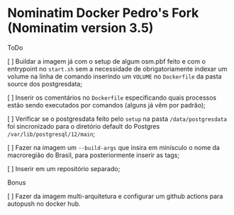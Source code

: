 # Nominatim Docker Pedro's Fork (Nominatim version 3.5)

ToDo

[ ] Buildar a imagem já com o setup de algum osm.pbf feito e com o entrypoint no `start.sh` sem a necessidade de obrigatoriamente indexar um volume na linha de comando inserindo um `VOLUME` no `Dockerfile` da pasta source dos postgresdata;

[ ] Inserir os comentários no `Dockerfile` especificando quais processos estão sendo executados por comandos (alguns já vêm por padrão);

[ ] Verificar se o postgresdata feito pelo `setup` na pasta `/data/postgresdata` foi sincronizado para o diretório default do Postgres `/var/lib/postgresql/12/main`;

[ ] Fazer na imagem um `--build-args` que insira em minísculo o nome da macroregião do Brasil, para posteriormente inserir as tags;

[ ] Inserir em um repositório separado;

Bonus
    
[ ] Fazer da imagem multi-arquitetura e configurar um github actions para autopush no docker hub. 

